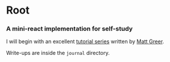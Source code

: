 # Root
### A mini-react implementation for self-study

I will begin with an excellent [tutorial series](http://www.mattgreer.org/articles/react-internals-part-one-basic-rendering/) written by [Matt Greer](https://github.com/city41).



Write-ups are inside the `journal` directory.
